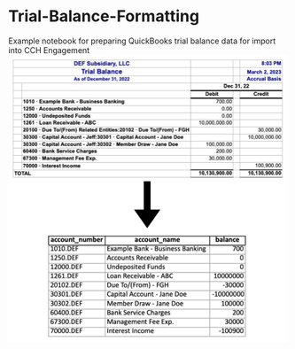 # Trial-Balance-Formatting
Example notebook for preparing QuickBooks trial balance data for import into CCH Engagement
![](images/tb_transform.png)


